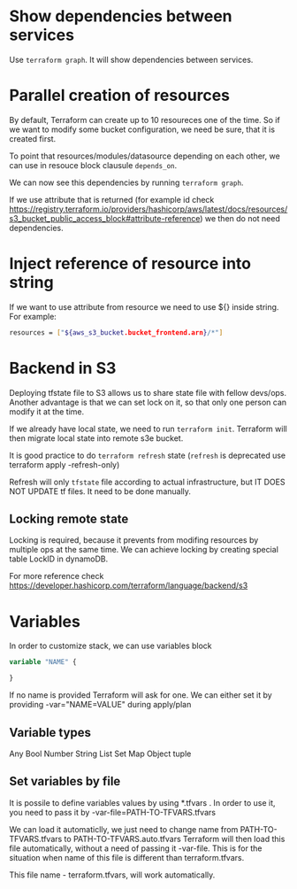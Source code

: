 # Show dependencies between services 

Use `terraform graph`. It will show dependencies between services. 

# Parallel creation of resources

By default, Terraform can create up to 10 resoureces one of the time. So if we want to modify some bucket configuration, we need be sure, that it is created first. 

To point that resources/modules/datasource depending on each other, we can use in resouce block clausule `depends_on`.

We can now see this dependencies by running `terraform graph`.

If we use attribute that is returned (for example id check https://registry.terraform.io/providers/hashicorp/aws/latest/docs/resources/s3_bucket_public_access_block#attribute-reference)
we then do not need dependencies.

# Inject reference of resource into string 

If we want to use attribute from resource we need to use ${} inside string. For example:

```bash
resources = ["${aws_s3_bucket.bucket_frontend.arn}/*"]
```

# Backend in S3

Deploying tfstate file to S3 allows us to share state file with fellow devs/ops. Another advantage is that we can set lock on it, so that only one person can modify it at the time.

If we already have local state, we need to run `terraform init`. Terraform will then migrate local state into remote s3e bucket. 

It is good practice to do `terraform refresh` state (`refresh` is deprecated use terraform apply -refresh-only)

Refresh will only `tfstate` file according to actual infrastructure, but IT DOES NOT UPDATE tf files. It need to be done manually.

## Locking remote state

Locking is required, because it prevents from modifing resources by multiple ops at the same time. We can achieve locking by creating special table LockID in dynamoDB. 

For more reference check https://developer.hashicorp.com/terraform/language/backend/s3

# Variables

In order to customize stack, we can use variables block 
```tf
variable "NAME" {

}
```

If no name is provided Terraform will ask for one. We can either set it by providing -var="NAME=VALUE" during apply/plan

## Variable types

Any
Bool
Number
String
List
Set
Map
Object
tuple

## Set variables by file

It is possile to define variables values by using *.tfvars . In order to use it, you need to pass it by -var-file=PATH-TO-TFVARS.tfvars

We can load it automaticlly, we just need to change name from PATH-TO-TFVARS.tfvars to PATH-TO-TFVARS.auto.tfvars Terraform will then load this file automatically, without a need of passing it -var-file. This is for the situation when name of this file is different than terraform.tfvars.

This file name - terraform.tfvars, will work automatically.

